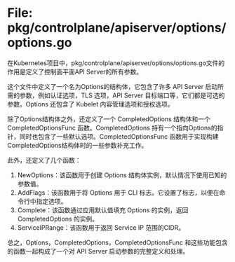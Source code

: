 # File: pkg/controlplane/apiserver/options/options.go

在Kubernetes项目中，pkg/controlplane/apiserver/options/options.go文件的作用是定义了控制面平面API Server的所有参数。

这个文件中定义了一个名为Options的结构体，它包含了许多 API Server 启动所需的参数，例如认证选项，TLS 选项，API Server 目标端口等，它们都是可选的参数。Options 还包含了 Kubelet 内容管理选项和授权选项。

除了Options结构体之外，还定义了一个 CompletedOptions 结构体和一个 CompletedOptionsFunc 函数。CompletedOptions 持有一个指向Options的指针，同时也包含了一些默认选项。CompletedOptionsFunc 函数用于实现构建CompletedOptions结构体时的一些参数补充工作。

此外，还定义了几个函数：

1. NewOptions：该函数用于创建 Options 结构体实例，默认情况下使用已知的参数值。
2. AddFlags：该函数用于将 Options 用于 CLI 标志。它设置了标志，以便在命令行中指定选项。
3. Complete：该函数通过应用默认值填充 Options 的实例，返回 CompletedOptions 的实例。
4. ServiceIPRange：该函数用于返回 Service IP 范围的CIDR。

总之，Options，CompletedOptions，CompletedOptionsFunc 和这些功能包含的函数一起构成了一个对 API Server 启动参数的完整定义和处理。

